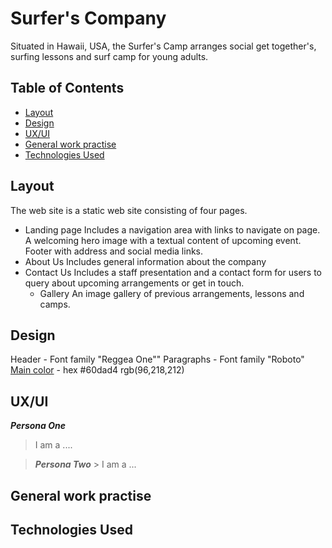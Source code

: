 # Surfer's Company

Situated in Hawaii, USA, the Surfer's Camp arranges social get together's, surfing lessons and surf camp for young adults.

## Table of Contents

- [Layout](#layout)
- [Design](#design)
- [UX/UI](#ux/ui)
- [General work practise](#generalpractise)
- [Technologies Used](#technologies)

## Layout <a name="layout"></a>

The web site is a static web site consisting of four pages.

- Landing page
  Includes a navigation area with links to navigate on page. A welcoming hero image with a textual content of upcoming event. Footer with address and social media links.
- About Us
  Includes general information about the company
- Contact Us
  Includes a staff presentation and a contact form for users to query about upcoming arrangements or get in touch.
  - Gallery
    An image gallery of previous arrangements, lessons and camps.

## Design <a name="design"></a>

Header - Font family "Reggea One""
Paragraphs - Font family "Roboto"
[Main color](https://www.colorabout.com/color/hex/60dad4/) - hex #60dad4 rgb(96,218,212)

## UX/UI <a name="ux/ui"></a>

**_Persona One_**

> I am a ....

> **_Persona Two_** >
> I am a ...

## General work practise <a name="generalpractise"></a>

## Technologies Used <a name="technologies"></a>
